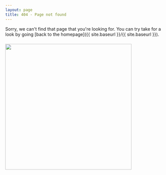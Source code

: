```yaml
---
layout: page
title: 404 - Page not found
---
```


Sorry, we can't find that page that you're looking for. You can try take for a look by going [back to the homepage]({{ site.baseurl }}/{{ site.baseurl }}).

<h3 class="m_3">
<img src="{{ site.url }}{{ site.baseurl }}/resources/page/Fail/404.png" alt="" style="width: 400px;">
<h3/>